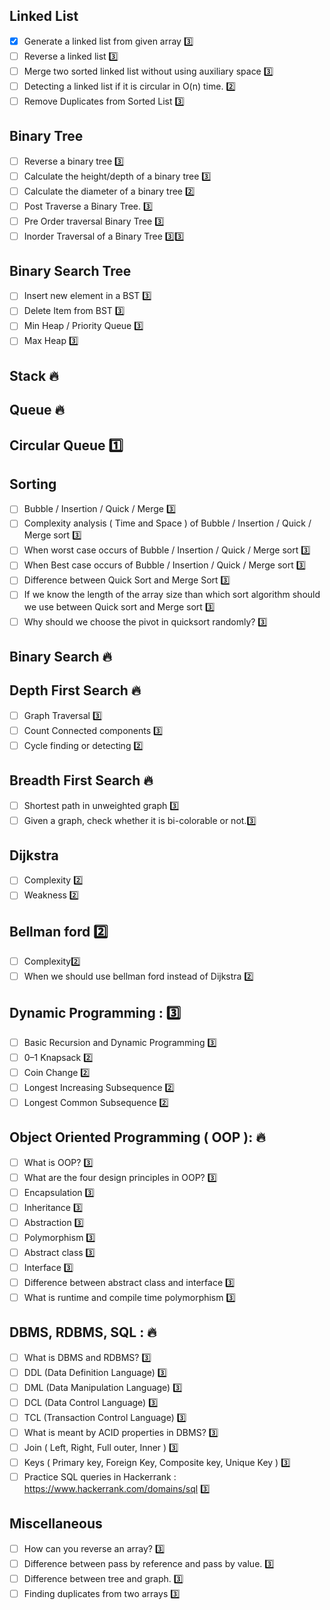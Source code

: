 ## Linked List

- [x] Generate a linked list from given array :three:
- [ ] Reverse a linked list :three:
- [ ] Merge two sorted linked list without using auxiliary space :three:
- [ ] Detecting a linked list if it is circular in O(n) time. :two:
- [ ] Remove Duplicates from Sorted List :three:

## Binary Tree

- [ ] Reverse a binary tree :three:
- [ ] Calculate the height/depth of a binary tree :three:
- [ ] Calculate the diameter of a binary tree :two:
- [ ] Post Traverse a Binary Tree. :three:
- [ ] Pre Order traversal Binary Tree :three:
- [ ] Inorder Traversal of a Binary Tree :three::three:

## Binary Search Tree

- [ ] Insert new element in a BST :three:
- [ ] Delete Item from BST :three:
- [ ] Min Heap / Priority Queue :three:
- [ ] Max Heap :three:

## Stack 🔥

## Queue 🔥

## Circular Queue :one:

## Sorting

- [ ] Bubble / Insertion / Quick / Merge :three:
- [ ] Complexity analysis ( Time and Space ) of Bubble / Insertion / Quick / Merge sort :three:
- [ ] When worst case occurs of Bubble / Insertion / Quick / Merge sort :three:
- [ ] When Best case occurs of Bubble / Insertion / Quick / Merge sort :three:
- [ ] Difference between Quick Sort and Merge Sort :three:
- [ ] If we know the length of the array size than which sort algorithm should we use between Quick sort and Merge sort :three:
- [ ] Why should we choose the pivot in quicksort randomly? :three:

## Binary Search 🔥

## Depth First Search 🔥

- [ ] Graph Traversal :three:
- [ ] Count Connected components :three:
- [ ] Cycle finding or detecting :two:

## Breadth First Search 🔥

- [ ] Shortest path in unweighted graph :three:
- [ ] Given a graph, check whether it is bi-colorable or not.:three:

## Dijkstra

- [ ] Complexity :two:
- [ ] Weakness :two:

## Bellman ford :two:

- [ ] Complexity:two:
- [ ] When we should use bellman ford instead of Dijkstra :two:

## Dynamic Programming : :three:

- [ ] Basic Recursion and Dynamic Programming :three:
- [ ] 0–1 Knapsack :two:
- [ ] Coin Change :two:
- [ ] Longest Increasing Subsequence :two:
- [ ] Longest Common Subsequence :two:

## Object Oriented Programming ( OOP ): 🔥

- [ ] What is OOP? :three:
- [ ] What are the four design principles in OOP? :three:
- [ ] Encapsulation :three:
- [ ] Inheritance :three:
- [ ] Abstraction :three:
- [ ] Polymorphism :three:
- [ ] Abstract class :three:
- [ ] Interface :three:
- [ ] Difference between abstract class and interface :three:
- [ ] What is runtime and compile time polymorphism :three:

## DBMS, RDBMS, SQL : 🔥

- [ ] What is DBMS and RDBMS? :three:
- [ ] DDL (Data Definition Language) :three:
- [ ] DML (Data Manipulation Language) :three:
- [ ] DCL (Data Control Language) :three:
- [ ] TCL (Transaction Control Language) :three:
- [ ] What is meant by ACID properties in DBMS? :three:
- [ ] Join ( Left, Right, Full outer, Inner ) :three:
- [ ] Keys ( Primary key, Foreign Key, Composite key, Unique Key ) :three:
- [ ] Practice SQL queries in Hackerrank : https://www.hackerrank.com/domains/sql :three:

## Miscellaneous

- [ ] How can you reverse an array? :three:
- [ ] Difference between pass by reference and pass by value. :three:
- [ ] Difference between tree and graph. :three:
- [ ] Finding duplicates from two arrays :three:
